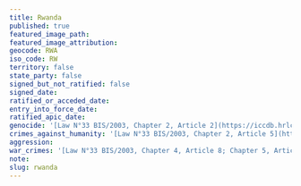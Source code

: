 ```yaml
---
title: Rwanda
published: true
featured_image_path:
featured_image_attribution:
geocode: RWA
iso_code: RW
territory: false
state_party: false
signed_but_not_ratified: false
signed_date:
ratified_or_acceded_date:
entry_into_force_date:
ratified_apic_date:
genocide: '[Law N°33 BIS/2003, Chapter 2, Article 2](https://iccdb.hrlc.net/data/doc/592/keyword/46/)'
crimes_against_humanity: '[Law N°33 BIS/2003, Chapter 2, Article 5](https://iccdb.hrlc.net/data/doc/592/keyword/13/)'
aggression:
war_crimes: '[Law N°33 BIS/2003, Chapter 4, Article 8; Chapter 5, Article 14](https://iccdb.hrlc.net/data/doc/592/keyword/145/)'
note:
slug: rwanda
---
```



